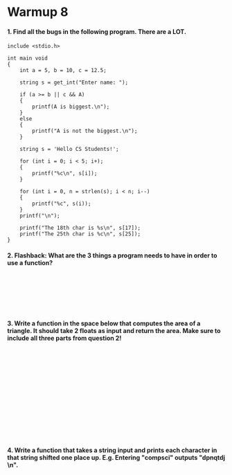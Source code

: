 # Warmup 8

#### 1. Find all the bugs in the following program. There are a LOT.

```
include <stdio.h>

int main void
{
    int a = 5, b = 10, c = 12.5;
    
    string s = get_int("Enter name: ");
    
    if (a >= b || c && A)
    {
        printf(A is biggest.\n");
    }
    else
    {
        printf("A is not the biggest.\n");
    }
    
    string s = 'Hello CS Students!';
    
    for (int i = 0; i < 5; i+);
    {
        printf("%c\n", s[i]);
    }
    
    for (int i = 0, n = strlen(s); i < n; i--)
    {
        printf("%c", s(i));
    }
    printf("\n");
    
    printf("The 18th char is %s\n", s[17]);
    printf("The 25th char is %c\n", s[25]);
}
```

#### 2. Flashback: What are the 3 things a program needs to have in order to use a function?

&nbsp;  
&nbsp;  
&nbsp;  
&nbsp;  
&nbsp;   

#### 3. Write a function in the space below that computes the area of a triangle. It should take 2 floats as input and return the area. Make sure to include all three parts from question 2!

&nbsp;  
&nbsp;  
&nbsp;  
&nbsp;  
&nbsp;  
&nbsp;  
&nbsp;  
&nbsp;  
&nbsp;  
&nbsp;  
&nbsp;  
&nbsp; 


#### 4. Write a function that takes a string input and prints each character in that string shifted one place up. E.g. Entering "compsci" outputs "dpnqtdj \n".
&nbsp;  
&nbsp;  
&nbsp;  
&nbsp;  
&nbsp; 
